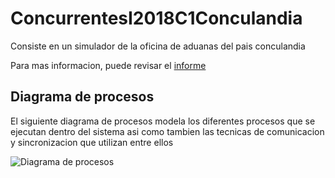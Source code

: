 # ConcurrentesI2018C1Conculandia

Consiste en un simulador de la oficina de aduanas del pais conculandia

Para mas informacion, puede revisar el [informe](https://docs.google.com/document/d/1Z-Cl7awIQP-KW8EVxxx5jXw9S37zjfRLdaCBrTa8dXo "Informe")

## Diagrama de procesos

El siguiente diagrama de procesos modela los diferentes procesos que se ejecutan dentro del sistema asi como tambien las tecnicas de comunicacion y sincronizacion que utilizan entre ellos

![Diagrama de procesos](https://github.com/FedericoAmura/ConcurrentesI2018C1Conculandia/diagramaProcesos.png "Diagrama de procesos")
